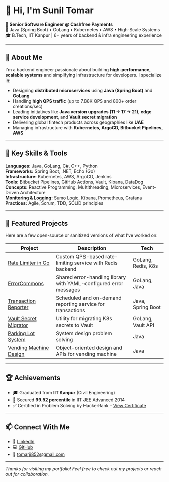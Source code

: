 # 👋 Hi, I'm Sunil Tomar

🎯 **Senior Software Engineer @ Cashfree Payments**  
🔧 Java (Spring Boot) • GoLang • Kubernetes • AWS • High-Scale Systems  
🎓 B.Tech, IIT Kanpur | 6+ years of backend & infra engineering experience  

---

## 🚀 About Me

I'm a backend engineer passionate about building **high-performance, scalable systems** and simplifying infrastructure for developers. I specialize in:

- Designing **distributed microservices** using **Java (Spring Boot)** and **GoLang**
- Handling **high QPS traffic** (up to 7.88K QPS and 800+ order creations/sec)
- Leading initiatives like **Java version upgrades (11 → 17 → 21)**, **edge service development**, and **Vault secret migration**
- Delivering global fintech products across geographies like **UAE**
- Managing infrastructure with **Kubernetes, ArgoCD, Bitbucket Pipelines, AWS**

---

## 🧠 Key Skills & Tools

**Languages:** Java, GoLang, C#, C++, Python  
**Frameworks:** Spring Boot, .NET, Echo (Go)  
**Infrastructure:** Kubernetes, AWS, ArgoCD, Jenkins  
**Tools:** Bitbucket Pipelines, GitHub Actions, Vault, Kibana, DataDog  
**Concepts:** Reactive Programming, Multithreading, Microservices, Event-Driven Architecture  
**Monitoring & Logging:** Sumo Logic, Kibana, Prometheus, Grafana  
**Practices:** Agile, Scrum, TDD, SOLID principles

---

## 💼 Featured Projects

Here are a few open-source or sanitized versions of what I’ve worked on:

| Project | Description | Tech |
|--------|-------------|------|
| [Rate Limiter in Go](https://github.com/tomarji852/rate-limiter-go) | Custom QPS-based rate-limiting service with Redis backend | GoLang, Redis, K8s |
| [ErrorCommons](https://github.com/tomarji852/errorcommons) | Shared error-handling library with YAML-configured error messages | GoLang, Java |
| [Transaction Reporter](https://github.com/tomarji852/transaction-reporter) | Scheduled and on-demand reporting service for transactions | Java, Spring Boot |
| [Vault Secret Migrator](https://github.com/tomarji852/vault-migrator) | Utility for migrating K8s secrets to Vault | GoLang, Vault API |
| [Parking Lot System](https://github.com/tomarji852/ParkingLotProblem) | System design problem solving | Java |
| [Vending Machine Design](https://github.com/tomarji852/VendingMachine) | Object-oriented design and APIs for vending machine | Java |

---

## 🏆 Achievements

- 🎓 Graduated from **IIT Kanpur** (Civil Engineering)
- 🏅 Secured **99.52 percentile** in IIT JEE Advanced 2014
- ✅ Certified in Problem Solving by HackerRank – [View Certificate](https://www.hackerrank.com/certificates/09001cc2667e)

---

## 📫 Connect With Me

- 🔗 [LinkedIn](https://linkedin.com/in/suniltomar852)
- 💻 [GitHub](https://github.com/tomarji852)
- 📧 tomarji852@gmail.com

---

_Thanks for visiting my portfolio! Feel free to check out my projects or reach out for collaboration._

